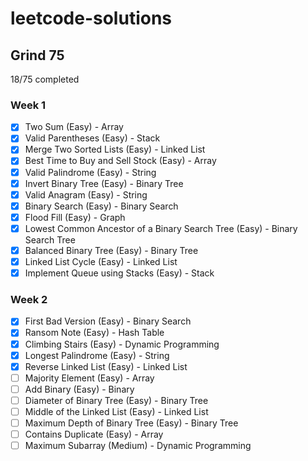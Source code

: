 # leetcode-solutions

## Grind 75

18/75 completed

### Week 1

- [x] Two Sum (Easy) - Array
- [x] Valid Parentheses (Easy) - Stack
- [x] Merge Two Sorted Lists (Easy) - Linked List
- [x] Best Time to Buy and Sell Stock (Easy) - Array
- [x] Valid Palindrome (Easy) - String
- [x] Invert Binary Tree (Easy) - Binary Tree
- [x] Valid Anagram (Easy) - String
- [x] Binary Search (Easy) - Binary Search
- [x] Flood Fill (Easy) - Graph
- [x] Lowest Common Ancestor of a Binary Search Tree (Easy) - Binary Search Tree
- [x] Balanced Binary Tree (Easy) - Binary Tree
- [x] Linked List Cycle (Easy) - Linked List
- [x] Implement Queue using Stacks (Easy) - Stack

### Week 2

- [x] First Bad Version (Easy) - Binary Search
- [x] Ransom Note (Easy) - Hash Table
- [x] Climbing Stairs (Easy) - Dynamic Programming
- [x] Longest Palindrome (Easy) - String
- [x] Reverse Linked List (Easy) - Linked List
- [ ] Majority Element (Easy) - Array
- [ ] Add Binary (Easy) - Binary
- [ ] Diameter of Binary Tree (Easy) - Binary Tree
- [ ] Middle of the Linked List (Easy) - Linked List
- [ ] Maximum Depth of Binary Tree (Easy) - Binary Tree
- [ ] Contains Duplicate (Easy) - Array
- [ ] Maximum Subarray (Medium) - Dynamic Programming

